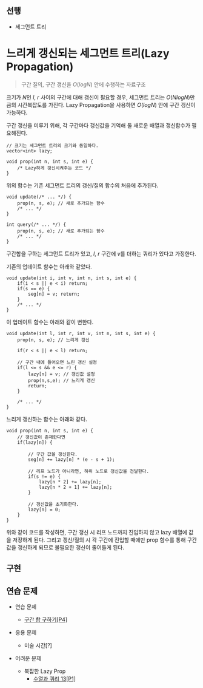 ## 선행

- 세그먼트 트리

# 느리게 갱신되는 세그먼트 트리(Lazy Propagation)

> 구간 질의, 구간 갱신을 $O(logN)$ 안에 수행하는 자료구조

크기가 $N$인 $l$, $r$ 사이의 구간에 대해 갱신이 필요할 경우, 세그먼트 트리는 $O(NlogN)$만큼의 시간복잡도를 가진다. Lazy Propagation을 사용하면 $O(logN)$ 안에 구간 갱신이 가능하다.

구간 갱신을 미루기 위해, 각 구간마다 갱신값을 기억해 둘 새로운 배열과 갱신함수가 필요해진다.

```
// 크기는 세그먼트 트리의 크기와 동일하다.
vector<int> lazy;

void prop(int n, int s, int e) {
    /* Lazy하게 갱신시켜주는 코드 */
}
```

위의 함수는 기존 세그먼트 트리의 갱신/질의 함수의 처음에 추가된다.

```
void update(/* ... */) {
    prop(n, s, e); // 새로 추가되는 함수
    /* ... */
}
```
```
int query(/* ... */) {
    prop(n, s, e); // 새로 추가되는 함수
    /* ... */
}
```

구간합을 구하는 세그먼트 트리가 있고, $l$, $r$ 구간에 $v$를 더하는 쿼리가 있다고 가정한다.

기존의 업데이트 함수는 아래와 같았다.
```
void update(int i, int v, int n, int s, int e) {
    if(i < s || e < i) return;
    if(s == e) {
        seg[n] = v; return;
    }
    /* ... */
}
```

이 업데이트 함수는 아래와 같이 변한다.

```
void update(int l, int r, int v, int n, int s, int e) {
    prop(n, s, e); // 느리게 갱신
    
    if(r < s || e < l) return;

    // 구간 내에 들어오면 느린 갱신 설정
    if(l <= s && e <= r) {
        lazy[n] = v; // 갱신값 설정
        prop(n,s,e); // 느리게 갱신
        return;
    }

    /* ... */
}
```

느리게 갱신하는 함수는 아래와 같다.
```
void prop(int n, int s, int e) {
    // 갱신값이 존재한다면
    if(lazy[n]) {

        // 구간 값을 갱신한다.
        seg[n] += lazy[n] * (e - s + 1);

        // 리프 노드가 아니라면, 하위 노드로 갱신값을 전달한다.
        if(s != e) {
            lazy[n * 2] += lazy[n];
            lazy[n * 2 + 1] += lazy[n];
        }

        // 갱신값을 초기화한다.
        lazy[n] = 0;
    }
}
```

위와 같이 코드를 작성하면, 구간 갱신 시 리프 노드까지 진입하지 않고 lazy 배열에 값을 저장하게 된다. 그리고 갱신/질의 시 각 구간에 진입할 때에만 prop 함수를 통해 구간 값을 갱신하게 되므로 불필요한 갱신이 줄어들게 된다.

## 구현

## 연습 문제

- 연습 문제
    - [구간 합 구하기[P4]](https://www.acmicpc.net/problem/10999)

- 응용 문제
    - 미술 시간[?]

- 어려운 문제
    - 복잡한 Lazy Prop
        - [수열과 쿼리 13[P1]](https://www.acmicpc.net/problem/13925)